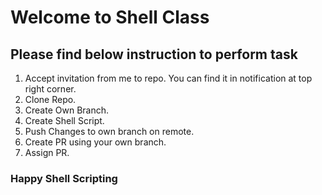# Welcome to Shell Class
## Please find below instruction to perform task
1. Accept invitation from me to repo. You can find it in notification at top right corner.
2. Clone Repo.
3. Create Own Branch.
4. Create Shell Script.
5. Push Changes to own branch on remote.
6. Create PR using your own branch.
7. Assign PR.

### Happy Shell Scripting ###
